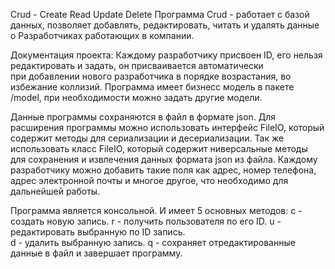  Crud - Create Read Update Delete
 Программа Crud - работает с базой данных, позволяет добавлять, редактировать, читать и удалять 
 данные о Разработчиках работающих в компании. 
 
 Документация проекта:
 Каждому разработчику присвоен ID, его нельзя редактировать и задать, он присваивается автоматически  
 при добавлении нового разработчика в порядке возрастания, во избежание коллизий. 
 Программа имеет бизнесс модель в пакете /model, при необходимости можно задать другие 
 модели. 
 
 Данные программы сохраняются в файл в формате json. Для расширения программы можно использовать
 интерфейс FileIO, который содержит методы для сериализации и десериализации.
 Так же использовать класс FileIO, который содержит ниверсальные методы для сохранения и 
 извлечения данных формата json из файла.
 Каждому разработчику можно добавить такие поля как адрес, номер телефона, адрес 
 электронной почты и многое другое, что необходимо для дальнейшей работы. 
 
 Программа является консольной. И имеет 5 основных методов:
 c - создать новую запись.
 r - получить пользователя по его ID.
 u - редактировать выбранную по ID запись.	
 d - удалить выбранную запись.
 q - сохраняет отредактированные данные в файл и завершает программу.
